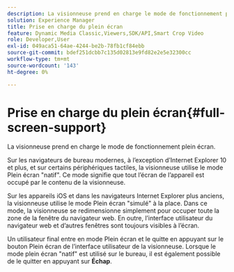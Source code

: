 ```yaml
---
description: La visionneuse prend en charge le mode de fonctionnement plein écran.
solution: Experience Manager
title: Prise en charge du plein écran
feature: Dynamic Media Classic,Viewers,SDK/API,Smart Crop Video
role: Developer,User
exl-id: 049aca51-64ae-4244-be2b-78fb1cf84ebb
source-git-commit: bdef251dcbb7c135d02813e9fd82e2e5e32300cc
workflow-type: tm+mt
source-wordcount: '143'
ht-degree: 0%

---
```


# Prise en charge du plein écran{#full-screen-support}

La visionneuse prend en charge le mode de fonctionnement plein écran.

Sur les navigateurs de bureau modernes, à l’exception d’Internet Explorer 10 et plus, et sur certains périphériques tactiles, la visionneuse utilise le mode Plein écran &quot;natif&quot;. Ce mode signifie que tout l’écran de l’appareil est occupé par le contenu de la visionneuse.

Sur les appareils iOS et dans les navigateurs Internet Explorer plus anciens, la visionneuse utilise le mode Plein écran &quot;simulé&quot; à la place. Dans ce mode, la visionneuse se redimensionne simplement pour occuper toute la zone de la fenêtre du navigateur web. En outre, l’interface utilisateur du navigateur web et d’autres fenêtres sont toujours visibles à l’écran.

Un utilisateur final entre en mode Plein écran et le quitte en appuyant sur le bouton Plein écran de l’interface utilisateur de la visionneuse. Lorsque le mode plein écran &quot;natif&quot; est utilisé sur le bureau, il est également possible de le quitter en appuyant sur **Échap**.
